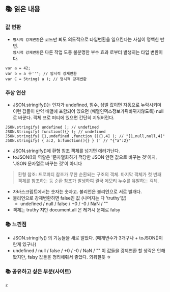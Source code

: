## 📚 읽은 내용
### 값 변환
- `명시적 강제변환`은 코드만 뵈도 의도적으로 타입변환을 일으킨다는 사실이 명백한 반면.  
  `암시적 강제변환`은 다른 작업 도중 불분명한 부수 효과 로부터 발생히는 타입 변환이다.
```
var a = 42;
var b = a 十''"; // 암시적 강제변환
var C = 5tring( a ); // 명시적 강제변환
```

### 추상 연산
- JSON.stringify()는 인자가 undefined, 힘수, 심벌 값이면 자동으로 누락시키며 이런 값들이 만약 배열에 포함되어 있으면 (배열인덱스정보가뒤바뀌지않도록) null로 바꾼다. 객체 프로 퍼티에 있으면 간단히 지워버린다.
```
JSON.stringify( undefined ); // undefined 
JSON.Stringify( function(){} ); // undefined
J5ON.stringify( [1,undefined ,function (){},4] ); // "[1,null,null,4]"
J5ON.stringify( { a:2, b:function(){} } )' // "{"a":2}"
```
- JSON.stringify()에 환형 침조 객체를 넘기면 에러가난다.
- toJSON()의 역할은 '문자열화하기 적당한 JSON 안전 값으로 바꾸는 것'이지, 'JSON 문자열로 바꾸는 것'이 아니다
> 환형 참조: 프로퍼티 참조가 무한 순환되는 구조의 객체. 마지막 객체가 첫 번째 객체를 참조하는 등 순환 참조가 발생하여 결국 메모리 누수를 유발하는 객체.
- 자바스크립트에서는 숫자는 숫자고. 불리언은 불리언으로 서로 별개다.
- 불리언으로 강제변환하면 false인 값 (나머지는 다 'truthy'값)
    - undefined / null / false / +0 / -0 / NaN / ""
- 객체는 truthy 지만 document.all 은 레거시 문제로 falsy

### 📚 느낀점
- JSON.stringify() 의 기능들을 새로 알았다. (매개변수가 3개구나 + toJSON()이란게 있구나)
- undefined / null / false / +0 / -0 / NaN / "" 이 값들을 강제변환 할 생각은 안해봤지만, falsy 값들을 정리해줘서 좋았다. 외워질듯 ㅎ

### 📚 공유하고 싶은 부분(사이트)
z
